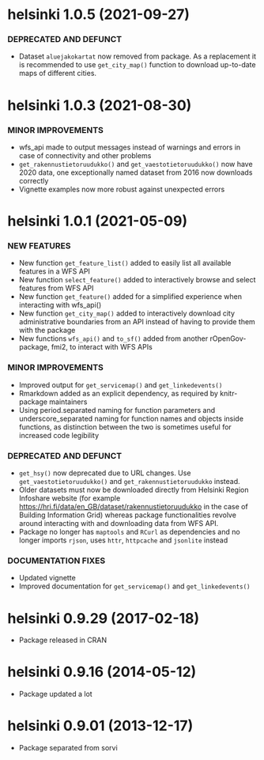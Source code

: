 helsinki 1.0.5 (2021-09-27)
=========================

### DEPRECATED AND DEFUNCT

 * Dataset `aluejakokartat` now removed from package. As a replacement it is recommended to use `get_city_map()` function to download up-to-date maps of different cities.

helsinki 1.0.3 (2021-08-30)
=========================

### MINOR IMPROVEMENTS

 * wfs_api made to output messages instead of warnings and errors in case of connectivity and other problems
 * `get_rakennustietoruudukko()` and `get_vaestotietoruudukko()` now have 2020 data, one exceptionally named dataset from 2016 now downloads correctly
 * Vignette examples now more robust against unexpected errors

helsinki 1.0.1 (2021-05-09)
=========================
  
### NEW FEATURES
  
 * New function `get_feature_list()` added to easily list all available features in a WFS API
 * New function `select_feature()` added to interactively browse and select features from WFS API 
 * New function `get_feature()` added for a simplified experience when interacting with wfs_api()
 * New function `get_city_map()` added to interactively download city administrative boundaries from an API instead of having to provide them with the package
 * New functions `wfs_api()` and `to_sf()` added from another rOpenGov-package, fmi2, to interact with WFS APIs
    
### MINOR IMPROVEMENTS
    
 * Improved output for `get_servicemap()` and `get_linkedevents()`
 * Rmarkdown added as an explicit dependency, as required by knitr-package maintainers
 * Using period.separated naming for function parameters and underscore_separated naming for function names and objects inside functions, as distinction between the two is sometimes useful for increased code legibility
        
### DEPRECATED AND DEFUNCT
        
 * `get_hsy()` now deprecated due to URL changes. Use `get_vaestotietoruudukko()` and `get_rakennustietoruudukko` instead.
 * Older datasets must now be downloaded directly from Helsinki Region Infoshare website (for example https://hri.fi/data/en_GB/dataset/rakennustietoruudukko in the case of Building Information Grid) whereas package functionalities revolve around interacting with and downloading data from WFS API.
 * Package no longer has `maptools` and `RCurl` as dependencies and no longer imports `rjson`, uses `httr`, `httpcache` and `jsonlite` instead
        
### DOCUMENTATION FIXES
        
 * Updated vignette
 * Improved documentation for `get_servicemap()` and `get_linkedevents()`
        
        
helsinki 0.9.29 (2017-02-18)
=========================

 * Package released in CRAN
        
        
helsinki 0.9.16 (2014-05-12)
=========================
          
 * Package updated a lot


helsinki 0.9.01 (2013-12-17)
=========================
  
 * Package separated from sorvi


